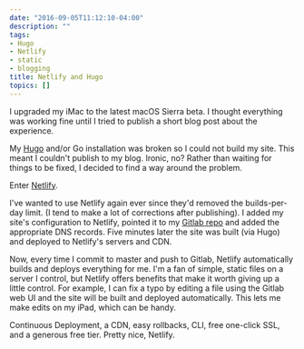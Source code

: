 ```yaml
---
date: "2016-09-05T11:12:10-04:00"
description: ""
tags:
- Hugo
- Netlify
- static
- blogging
title: Netlify and Hugo
topics: []
---
```


I upgraded my iMac to the latest macOS Sierra beta. I thought everything was working
fine until I tried to publish a short blog post about the experience.

My [Hugo](http://gohugo.io) and/or Go installation was broken so I could not
build my site. This meant I couldn't publish to my blog. Ironic, no? Rather than
waiting for things to be fixed, I decided to find a way around the problem.

Enter [Netlify](https://www.netlify.com/).

I've wanted to use Netlify again ever since they'd removed the builds-per-day
limit. (I tend to make a lot of corrections after publishing). I added my site's
configuration to Netlify, pointed it to my
[Gitlab repo](https://gitlab.com/jackbaty/baty.net-hugo) and added the
appropriate DNS records. Five minutes later the site was built (via Hugo) and
deployed to Netlify's servers and CDN.

Now, every time I commit to master and push to Gitlab, Netlify automatically
builds and deploys everything for me. I'm a fan of simple, static files on a
server I control, but Netlify offers benefits that make it worth giving up a
little control. For example, I can fix a typo by editing a file using the
Gitlab web UI and the site will be built and deployed automatically. This lets
me make edits on my iPad, which can be handy.

Continuous Deployment, a CDN, easy rollbacks, CLI, free one-click SSL, and a
generous free tier. Pretty nice, Netlify.







